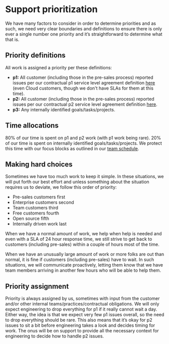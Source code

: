# Support prioritization

We have many factors to consider in order to determine priorities and as such, we need very clear boundaries and definitions to ensure there is only ever a single number one priority and it’s straightforward to determine what that is.

## Priority definitions

All work is assigned a priority per these definitions:

- **p1:** All customer (including those in the pre-sales process) reported issues per our contractual p1 service level agreement definition [here](../index.md#slas) (even Cloud customers, though we don't have SLAs for them at this time).
- **p2:** All customer (including those in the pre-sales process) reported issues per our contractual p2 service level agreement definition [here](../index.md#slas).
- **p3:** Any internally identified goals/tasks/projects.

## Time allocations

80% of our time is spent on p1 and p2 work (with p1 work being rare). 20% of our time is spent on internally identified goals/tasks/projects. We protect this time with our focus blocks as outlined in our [team schedule](support-schedule.md).

## Making hard choices

Sometimes we have too much work to keep it simple. In these situations, we will put forth our best effort and unless something about the situation requires us to deviate, we follow this order of priority:

- Pre-sales customers first
- Enterprise customers second
- Team customers third
- Free customers fourth
- Open source fifth
- Internally driven work last

When we have a normal amount of work, we help when help is needed and even with a SLA of 24 hour response time, we still strive to get back to customers (including pre-sales) within a couple of hours most of the time.

When we have an unusually large amount of work or more folks are out than normal, it is fine if customers (including pre-sales) have to wait. In such situations, we will communicate proactively, letting them know that we have team members arriving in another few hours who will be able to help them.

## Priority assignment

Priority is always assigned by us, sometimes with input from the customer and/or other internal teams/practices/contractual obligations. We will only expect engineering to drop everything for p1 if it really cannot wait a day. Either way, the idea is that we expect very few p1 issues overall, so the need to drop everything should be rare. This also means that it’s okay for p2 issues to sit a bit before engineering takes a look and decides timing for work. The onus will be on support to provide all the necessary context for engineering to decide how to handle p2 issues.
